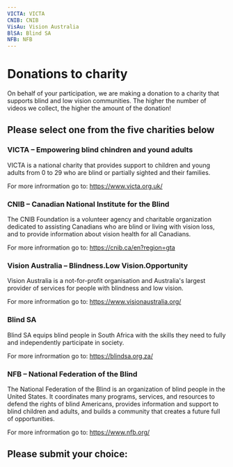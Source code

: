 ```yaml
---
VICTA: VICTA
CNIB: CNIB
VisAu: Vision Australia
BlSA: Blind SA
NFB: NFB
---
```


# Donations to charity

On behalf of your participation, we are making a donation to a charity that supports blind and low vision communities. The higher the number of videos we collect, the higher the amount of the donation!

## Please select one from the five charities below

### VICTA – Empowering blind chindren and yound adults
VICTA is a national charity that provides support to children and young adults from 0 to 29 who are blind or partially sighted and their families. 

For more infrormation go to: https://www.victa.org.uk/

### CNIB – Canadian National Institute for the Blind
The CNIB Foundation is a volunteer agency and charitable organization dedicated to assisting Canadians who are blind or living with vision loss, and to provide information about vision health for all Canadians.

For more infrormation go to: https://cnib.ca/en?region=gta

### Vision Australia – Blindness.Low Vision.Opportunity
Vision Australia is a not-for-profit organisation and Australia's largest provider of services for people with blindness and low vision.

For more infrormation go to: https://www.visionaustralia.org/

### Blind SA
Blind SA equips blind people in South Africa with the skills they need to fully and independently participate in society.

For more infrormation go to: https://blindsa.org.za/

### NFB – National Federation of the Blind
The National Federation of the Blind is an organization of blind people in the United States. It coordinates many programs, services, and resources to defend the rights of blind Americans, provides information and support to blind children and adults, and builds a community that creates a future full of opportunities.

For more infrormation go to: https://www.nfb.org/

## Please submit your choice:
